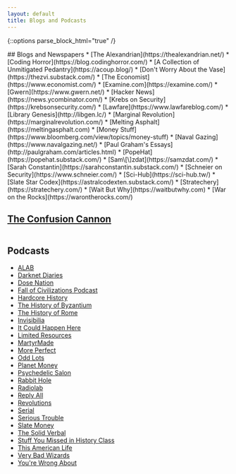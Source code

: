 ```yaml
---
layout: default
title: Blogs and Podcasts
---
```


{::options parse_block_html="true" /}
<div class="row">
<div class="column">
## Blogs and Newspapers  
* [The Alexandrian](https://thealexandrian.net/)
* [Coding Horror](https://blog.codinghorror.com/)
* [A Collection of Unmitigated Pedantry](https://acoup.blog/)
* [Don't Worry About the Vase](https://thezvi.substack.com/)
* [The Economist](https://www.economist.com/)
* [Examine.com](https://examine.com/)
* [Gwern](https://www.gwern.net/)
* [Hacker News](https://news.ycombinator.com/)
* [Krebs on Security](https://krebsonsecurity.com/)
* [Lawfare](https://www.lawfareblog.com/)
* [Library Genesis](http://libgen.lc/)
* [Marginal Revolution](https://marginalrevolution.com/)
* [Melting Asphalt](https://meltingasphalt.com)
* [Money Stuff](https://www.bloomberg.com/view/topics/money-stuff)
* [Naval Gazing](https://www.navalgazing.net/)
* [Paul Graham's Essays](http://paulgraham.com/articles.html)
* [PopeHat](https://popehat.substack.com/)
* [Sam\[\]zdat](https://samzdat.com/)
* [Sarah Constantin](https://sarahconstantin.substack.com/)
* [Schneier on Security](https://www.schneier.com/)
* [Sci-Hub](https://sci-hub.tw/)
* [Slate Star Codex](https://astralcodexten.substack.com/)
* [Stratechery](https://stratechery.com/)
* [Wait But Why](https://waitbutwhy.com)
* [War on the Rocks](https://warontherocks.com/)

## [The Confusion Cannon](/2019/10/13/confusion-cannon.html)

</div>	
<div class="column">

## Podcasts  
* [ALAB](https://www.alabseries.com/)
* [Darknet Diaries](https://darknetdiaries.com/)
* [Dose Nation](https://www.dosenation.com/)
* [Fall of Civilizations Podcast](https://fallofcivilizationspodcast.com/)
* [Hardcore History](https://www.dancarlin.com/hardcore-history-series/)
* [The History of Byzantium](https://thehistoryofbyzantium.com/)
* [The History of Rome](http://www.thehistoryofrome.typepad.com/)
* [Invisibilia](https://www.npr.org/podcasts/510307/invisibilia)
* [It Could Happen Here](https://www.iheart.com/podcast/1119-it-could-happen-here-30717896/)
* [Limited Resources](http://lrcast.com/)
* [MartyrMade](https://www.martyrmade.com/)
* [More Perfect](https://www.wnyc.org/shows/radiolabmoreperfect/)
* [Odd Lots](https://www.bloomberg.com/podcasts/odd_lots)
* [Planet Money](https://www.npr.org/podcasts/510289/planet-money/)
* [Psychedelic Salon](https://psychedelicsalon.com/podcasts/)
* [Rabbit Hole](https://www.nytimes.com/column/rabbit-hole)
* [Radiolab](http://www.radiolab.org/)
* [Reply All](https://gimletmedia.com/reply-all/)
* [Revolutions](https://www.revolutionspodcast.com/)
* [Serial](https://serialpodcast.org/)
* [Serious Trouble](https://www.serioustrouble.show/)
* [Slate Money](https://slate.com/podcasts/slate-money)
* [The Solid Verbal](https://www.solidverbal.com/)
* [Stuff You Missed in History Class](https://www.missedinhistory.com/)
* [This American Life](https://www.thisamericanlife.org/podcast)
* [Very Bad Wizards](https://www.verybadwizards.com/)
* [You're Wrong About](https://www.stitcher.com/podcast/michael-hobbes/youre-wrong-about)
</div>
</div>
